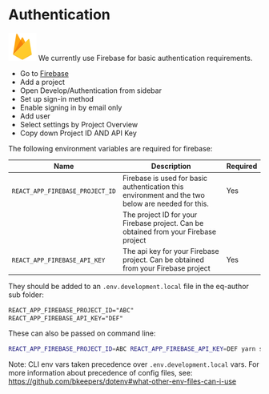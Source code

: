 # Authentication

![firebase_28dp.png](firebase_28dp.png) We currently use Firebase for basic authentication requirements.

- Go to [Firebase](https://firebase.google.com)
- Add a project
- Open Develop/Authentication from sidebar
- Set up sign-in method
- Enable signing in by email only
- Add user
- Select settings by Project Overview
- Copy down Project ID AND API Key

The following environment variables are required for firebase:

| Name                            | Description                                                                                       | Required |
| ------------------------------- | ------------------------------------------------------------------------------------------------- | -------- |
| `REACT_APP_FIREBASE_PROJECT_ID` | Firebase is used for basic authentication this environment and the two below are needed for this. | Yes      |
|                                 | The project ID for your Firebase project. Can be obtained from your Firebase project              |          |
| `REACT_APP_FIREBASE_API_KEY`    | The api key for your Firebase project. Can be obtained from your Firebase project                 | Yes      |

They should be added to an `.env.development.local` file in the eq-author sub folder:

```
REACT_APP_FIREBASE_PROJECT_ID="ABC"
REACT_APP_FIREBASE_API_KEY="DEF"
```

These can also be passed on command line:

```bash
REACT_APP_FIREBASE_PROJECT_ID=ABC REACT_APP_FIREBASE_API_KEY=DEF yarn start
```

Note: CLI env vars taken precedence over `.env.development.local` vars. For more information about precedence of config files, see: <https://github.com/bkeepers/dotenv#what-other-env-files-can-i-use>

